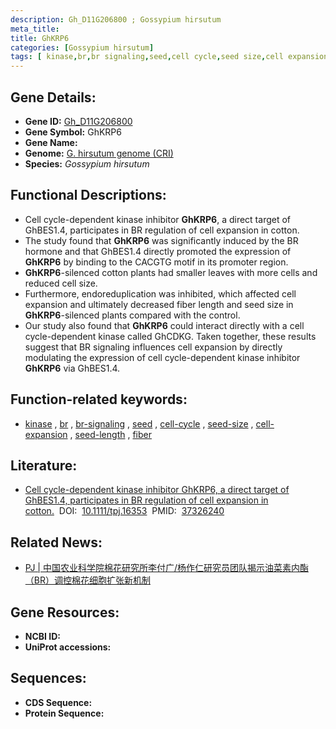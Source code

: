 ```yaml
---
description: Gh_D11G206800 ; Gossypium hirsutum
meta_title:
title: GhKRP6
categories: [Gossypium hirsutum]
tags: [ kinase,br,br signaling,seed,cell cycle,seed size,cell expansion,seed length,fiber ]
---
```


## Gene Details:
- **Gene ID:**	[Gh_D11G206800]()
- **Gene Symbol:** GhKRP6
- **Gene Name:** 
- **Genome:** [G. hirsutum genome (CRI)]()
- **Species:** *Gossypium hirsutum*

## Functional Descriptions:
   - Cell cycle-dependent kinase inhibitor **GhKRP6**, a direct target of GhBES1.4, participates in BR regulation of cell expansion in cotton.
   - The study found that **GhKRP6** was significantly induced by the BR hormone and that GhBES1.4 directly promoted the expression of **GhKRP6** by binding to the CACGTG motif in its promoter region.
   - **GhKRP6**-silenced cotton plants had smaller leaves with more cells and reduced cell size.
   - Furthermore, endoreduplication was inhibited, which affected cell expansion and ultimately decreased fiber length and seed size in **GhKRP6**-silenced plants compared with the control.
   - Our study also found that **GhKRP6** could interact directly with a cell cycle-dependent kinase called GhCDKG. Taken together, these results suggest that BR signaling influences cell expansion by directly modulating the expression of cell cycle-dependent kinase inhibitor **GhKRP6** via GhBES1.4.

## Function-related keywords:
   - [kinase](/tags/kinase/)&nbsp;,&nbsp;[br](/tags/br/)&nbsp;,&nbsp;[br-signaling](/tags/br-signaling/)&nbsp;,&nbsp;[seed](/tags/seed/)&nbsp;,&nbsp;[cell-cycle](/tags/cell-cycle/)&nbsp;,&nbsp;[seed-size](/tags/seed-size/)&nbsp;,&nbsp;[cell-expansion](/tags/cell-expansion/)&nbsp;,&nbsp;[seed-length](/tags/seed-length/)&nbsp;,&nbsp;[fiber](/tags/fiber/)

## Literature:
   - [Cell cycle-dependent kinase inhibitor GhKRP6, a direct target of GhBES1.4, participates in BR regulation of cell expansion in cotton.]( https://onlinelibrary.wiley.com/doi/10.1111/tpj.16353)&nbsp;&nbsp;DOI:&nbsp;&nbsp;[10.1111/tpj.16353](https://onlinelibrary.wiley.com/doi/10.1111/tpj.16353)&nbsp;&nbsp;PMID:&nbsp;&nbsp;[37326240](https://pubmed.ncbi.nlm.nih.gov/37326240/)

## Related News:
   - [PJ | 中国农业科学院棉花研究所李付广/杨作仁研究员团队揭示油菜素内酯（BR）调控棉花细胞扩张新机制](https://mp.weixin.qq.com/s/yFom_7nwx8p7zM8K3KK3xQ)

## Gene Resources:
- **NCBI ID:**  [](https://www.ncbi.nlm.nih.gov/gene/?term=)
- **UniProt accessions:** [](https://www.uniprot.org/uniprotkb//entry)



## Sequences:
- **CDS Sequence:**
- **Protein Sequence:**
